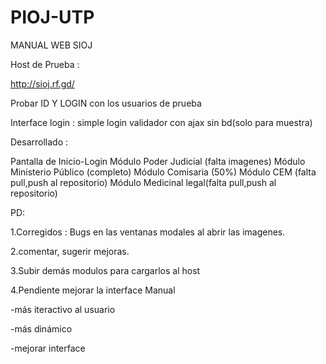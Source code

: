 # PIOJ-UTP
MANUAL WEB SIOJ

Host de Prueba :

http://sioj.rf.gd/

Probar ID Y LOGIN con los usuarios de prueba

Interface login : simple login validador con ajax sin bd(solo para muestra) 

Desarrollado :

Pantalla de Inicio-Login
Módulo Poder Judicial (falta imagenes)
Módulo Ministerio Público (completo)
Módulo Comisaria (50%)
Módulo CEM (falta pull,push al repositorio)
Módulo Medicinal legal(falta pull,push al repositorio)

PD: 

1.Corregidos : Bugs en las ventanas modales al abrir las imagenes.

2.comentar, sugerir mejoras.

3.Subir demás modulos para cargarlos al host

4.Pendiente mejorar la interface Manual

-más iteractivo al usuario

-más dinámico

-mejorar interface

